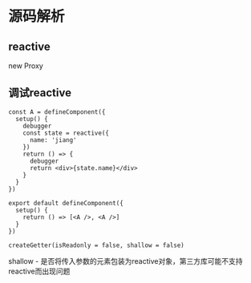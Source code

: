 # 源码解析
## reactive
new Proxy
## 调试reactive
```
const A = defineComponent({
  setup() {
    debugger
    const state = reactive({
      name: 'jiang'
    })
    return () => {
      debugger
      return <div>{state.name}</div>
    }
  }
})

export default defineComponent({
  setup() {
    return () => [<A />, <A />]
  }
})
```
`createGetter(isReadonly = false, shallow = false)`

shallow - 是否将传入参数的元素包装为reactive对象，第三方库可能不支持reactive而出现问题